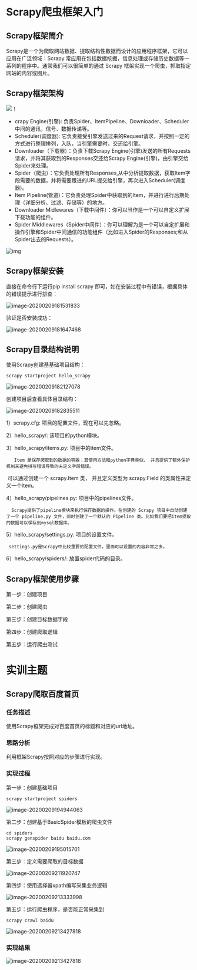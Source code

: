 # Scrapy爬虫框架入门

## Scrapy框架简介

Scrapy是一个为爬取网站数据、提取结构性数据而设计的应用程序框架，它可以应用在广泛领域：Scrapy 常应用在包括数据挖掘，信息处理或存储历史数据等一系列的程序中。通常我们可以很简单的通过 Scrapy 框架实现一个爬虫，抓取指定网站的内容或图片。

## Scrapy框架架构

![！](12983160-796fd5bfb38a39ec.png)

- crapy Engine(引擎): 负责Spider、ItemPipeline、Downloader、Scheduler中间的通讯，信号、数据传递等。
- Scheduler(调度器): 它负责接受引擎发送过来的Request请求，并按照一定的方式进行整理排列，入队，当引擎需要时，交还给引擎。
- Downloader（下载器）：负责下载Scrapy Engine(引擎)发送的所有Requests请求，并将其获取到的Responses交还给Scrapy Engine(引擎)，由引擎交给Spider来处理。
- Spider（爬虫）：它负责处理所有Responses,从中分析提取数据，获取Item字段需要的数据，并将需要跟进的URL提交给引擎，再次进入Scheduler(调度器)。
- Item Pipeline(管道)：它负责处理Spider中获取到的Item，并进行进行后期处理（详细分析、过滤、存储等）的地方。
- Downloader Midlewares（下载中间件）：你可以当作是一个可以自定义扩展下载功能的组件。
- Spider Middlewares（Spider中间件）：你可以理解为是一个可以自定扩展和操作引擎和Spider中间通信的功能组件（比如进入Spider的Responses;和从Spider出去的Requests）。

![img](12983160-394d93c87390c455.png)

## Scrapy框架安装

直接在命令行下运行pip install scrapy 即可，如在安装过程中有错误，根据具体的错误提示进行排查：

![image-20200209181531833](image-20200209181531833.png)

验证是否安装成功：

![image-20200209181647468](image-20200209181647468.png)

## Scrapy目录结构说明

使用Scrapy创建基基础项目结构：

```
scrapy startproject hello_scrapy
```

![image-20200209182127078](image-20200209182127078.png)

创建项目后查看具体目录结构：

![image-20200209182835511](image-20200209182835511.png)

1）scrapy.cfg: 项目的配置文件，现在可以先忽略。

2）hello_scrapy/: 该项目的python模块。

3）hello_scrapy/items.py: 项目中的item文件。

       Item 是保存爬取到的数据的容器；其使用方法和python字典类似， 并且提供了额外保护机制来避免拼写错误导致的未定义字段错误。

​     可以通过创建一个 scrapy.Item 类， 并且定义类型为 scrapy.Field 的类属性来定义一个Item。

4）hello_scrapy/pipelines.py: 项目中的pipelines文件。

      Scrapy提供了pipeline模块来执行保存数据的操作。在创建的 Scrapy 项目中自动创建了一个 pipeline.py 文件，同时创建了一个默认的 Pipeline 类。比如我们要把item提取的数据可以保存到mysql数据库。

5）hello_scrapy/settings.py: 项目的设置文件。

     settings.py是Scrapy中比较重要的配置文件，里面可以设置的内容非常之多。

6）hello_scrapy/spiders/: 放置spider代码的目录。

## Scrapy框架使用步骤

第一步：创建项目

第二步：创建爬虫

第三步：创建目标数据字段

第四步：创建爬取逻辑

第五步：运行爬虫测试

# 实训主题

## Scrapy爬取百度首页

### 任务描述

使用Scrapy框架完成对百度首页的标题和对应的url地址。

### 思路分析

利用框架Scrapy按照对应的步骤进行实现。

### 实现过程

第一步：创建基础项目

```
scrapy startproject spiders
```

![image-20200209194944063](image-20200209194944063.png)

第二步：创建基于BasicSpider模板的爬虫文件

```
cd spiders
scrapy genspider baidu baidu.com
```

![image-20200209195015701](image-20200209195015701.png)

第三步：定义需要爬取的目标数据

![image-20200209211920747](image-20200209211920747.png)

第四步：使用选择器xpath编写采集业务逻辑

![image-20200209213333998](image-20200209213333998.png)

第五步：运行爬虫程序，是否能正常采集到

```
scrapy crawl baidu
```

![image-20200209213427818](image-20200209213427818.png)

### 实现结果

![image-20200209213427818](image-20200209213427818.png)

